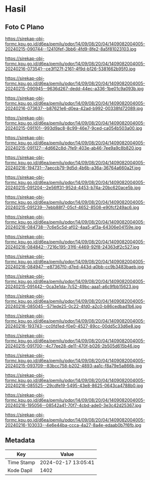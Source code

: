 # Hasil

## Foto C Plano

https://sirekap-obj-formc.kpu.go.id/d6ea/pemilu/pdpr/14/09/08/20/04/1409082004005-20240215-090744--12410fef-3bb6-4fd9-8fe2-8a5f81023103.jpg

https://sirekap-obj-formc.kpu.go.id/d6ea/pemilu/pdpr/14/09/08/20/04/1409082004005-20240216-073541--ce3f127f-2161-4f9d-b126-5381662b95f0.jpg

https://sirekap-obj-formc.kpu.go.id/d6ea/pemilu/pdpr/14/09/08/20/04/1409082004005-20240215-090945--9636d267-dedd-44ec-a336-1be01c9a093b.jpg

https://sirekap-obj-formc.kpu.go.id/d6ea/pemilu/pdpr/14/09/08/20/04/1409082004005-20240216-073637--b87621e6-d0ea-42ad-b992-00338fd72089.jpg

https://sirekap-obj-formc.kpu.go.id/d6ea/pemilu/pdpr/14/09/08/20/04/1409082004005-20240215-091101--993d9ac8-8c99-46e7-9ced-ca054b503a00.jpg

https://sirekap-obj-formc.kpu.go.id/d6ea/pemilu/pdpr/14/09/08/20/04/1409082004005-20240215-091127--4d662c8d-7fe9-403e-ab46-7ee9a9c8b820.jpg

https://sirekap-obj-formc.kpu.go.id/d6ea/pemilu/pdpr/14/09/08/20/04/1409082004005-20240216-194731--7aeccb79-9d5d-4b6b-a36a-36764a660a2f.jpg

https://sirekap-obj-formc.kpu.go.id/d6ea/pemilu/pdpr/14/09/08/20/04/1409082004005-20240215-091204--2e56ff31-952d-4453-b74a-20bc620ace5b.jpg

https://sirekap-obj-formc.kpu.go.id/d6ea/pemilu/pdpr/14/09/08/20/04/1409082004005-20240215-091239--7ebb88f7-05cf-4652-8508-e90fcf249ac6.jpg

https://sirekap-obj-formc.kpu.go.id/d6ea/pemilu/pdpr/14/09/08/20/04/1409082004005-20240216-084738--7c6e5c5d-af02-4aa5-af3a-64306e04159e.jpg

https://sirekap-obj-formc.kpu.go.id/d6ea/pemilu/pdpr/14/09/08/20/04/1409082004005-20240216-084842--7216c195-31f6-4469-92f8-24363df2c527.jpg

https://sirekap-obj-formc.kpu.go.id/d6ea/pemilu/pdpr/14/09/08/20/04/1409082004005-20240216-084947--e87367f0-d7ed-443d-a0bb-cc9b3483baeb.jpg

https://sirekap-obj-formc.kpu.go.id/d6ea/pemilu/pdpr/14/09/08/20/04/1409082004005-20240215-091442--0ca3e1da-7c52-49bc-aaa1-a6c9fbb15623.jpg

https://sirekap-obj-formc.kpu.go.id/d6ea/pemilu/pdpr/14/09/08/20/04/1409082004005-20240216-085045--571ede25-0c22-4fd0-a2c0-b86cedbad1b6.jpg

https://sirekap-obj-formc.kpu.go.id/d6ea/pemilu/pdpr/14/09/08/20/04/1409082004005-20240216-193743--cc0fd1ed-f0e0-4527-89cc-00dd5c33d6e8.jpg

https://sirekap-obj-formc.kpu.go.id/d6ea/pemilu/pdpr/14/09/08/20/04/1409082004005-20240215-091700--4c77ee28-de11-470f-b026-2b505d615b46.jpg

https://sirekap-obj-formc.kpu.go.id/d6ea/pemilu/pdpr/14/09/08/20/04/1409082004005-20240215-093709--83bcc758-b202-4893-aa1c-f8a79e5a866b.jpg

https://sirekap-obj-formc.kpu.go.id/d6ea/pemilu/pdpr/14/09/08/20/04/1409082004005-20240216-085525--29cdfe19-5495-43e8-8625-0643ca4788b0.jpg

https://sirekap-obj-formc.kpu.go.id/d6ea/pemilu/pdpr/14/09/08/20/04/1409082004005-20240216-195056--08542a41-70f7-4cbd-ade0-3e3c42d25367.jpg

https://sirekap-obj-formc.kpu.go.id/d6ea/pemilu/pdpr/14/09/08/20/04/1409082004005-20240216-103033--4e6e44ba-ccca-4a27-8a4e-edaab0b7f6fb.jpg


## Metadata

| Key        | Value               |
| ---------- | ------------------- |
| Time Stamp | 2024-02-17 13:05:41 |
| Kode Dapil | 1402                |



